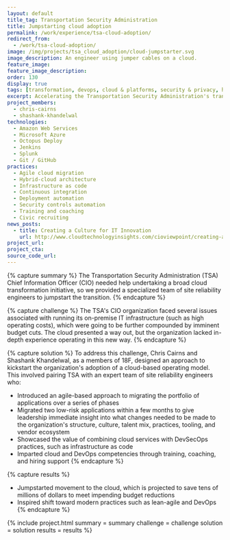 ```yaml
---
layout: default
title_tag: Transportation Security Administration
title: Jumpstarting cloud adoption
permalink: /work/experience/tsa-cloud-adoption/
redirect_from:
  - /work/tsa-cloud-adoption/
image: /img/projects/tsa_cloud_adoption/cloud-jumpstarter.svg
image_description: An engineer using jumper cables on a cloud.
feature_image:
feature_image_description:
order: 130
display: true
tags: [transformation, devops, cloud & platforms, security & privacy, homeland security, chris cairns, shashank khandelwal]
excerpt: Accelerating the Transportation Security Administration's transition to a cloud-based operating model.
project_members:
  - chris-cairns
  - shashank-khandelwal
technologies:
  - Amazon Web Services
  - Microsoft Azure
  - Octopus Deploy
  - Jenkins
  - Splunk
  - Git / GitHub
practices:
  - Agile cloud migration
  - Hybrid-cloud architecture
  - Infrastructure as code
  - Continuous integration
  - Deployment automation
  - Security controls automation
  - Training and coaching
  - Civic recruiting
news_posts:
  - title: Creating a Culture for IT Innovation
    url: http://www.cloudtechnologyinsights.com/cioviewpoint/creating-a-culture-for-it-innovation-nid-153.html
project_url:
project_cta:
source_code_url:
---
```


{% capture summary %}
The Transportation Security Administration (TSA) Chief Information Officer (CIO)
needed help undertaking a broad cloud transformation initiative, so we provided a specialized
team of site reliability engineers to jumpstart the transition.
{% endcapture %}

{% capture challenge %}
The TSA's CIO organization faced several issues associated with running its on-premise
IT infrastructure (such as high operating costs), which were going to be further
compounded by imminent budget cuts. The cloud presented a way out, but the organization
lacked in-depth experience operating in this new way.
{% endcapture %}

{% capture solution %}
To address this challenge, Chris Cairns and Shashank Khandelwal, as a members of 18F, designed an approach to
kickstart the organization's adoption of a cloud-based operating model. This involved
pairing TSA with an expert team of site reliability engineers who:

- Introduced an agile-based approach to migrating the portfolio of applications
over a series of phases
- Migrated two low-risk applications within a few months to give leadership immediate
insight into what changes needed to be made to the organization's structure, culture,
talent mix, practices, tooling, and vendor ecosystem
- Showcased the value of combining cloud services with DevSecOps practices, such as
infrastructure as code
- Imparted cloud and DevOps competencies through training, coaching, and hiring support
{% endcapture %}

{% capture results %}
- Jumpstarted movement to the cloud, which is projected to save tens of
millions of dollars to meet impending budget reductions
- Inspired shift toward modern practices such as lean-agile and DevOps
{% endcapture %}

{% include project.html
  summary = summary
  challenge = challenge
  solution = solution
  results = results
%}
